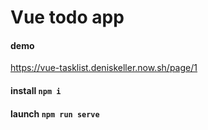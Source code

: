 # Vue todo app

#### demo

https://vue-tasklist.deniskeller.now.sh/page/1

#### install `npm i`

#### launch `npm run serve`
